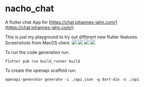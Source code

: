 # nacho_chat

A flutter chat App for [https://chat.johannes-jahn.com/](https://chat.johannes-jahn.com/).

This is just my playground to try out different new flutter features.
Screenshots from MacOS client.
<image src="./screenshots/login.png" style="max-width:49%; max-height:300px">
<image src="./screenshots/messenger_tablet.png" style="max-width:49%; max-height:300px">
<image src="./screenshots/list_small.png" style="max-width:50%; max-height:300px">
<image src="./screenshots/chat_small.png" style="max-width:50%; max-height:300px">

To run the code generation run:
```shell
flutter pub run build_runner build
```

To create the openapi scaffold run:
```shell
openapi-generator generate -i ./api.json -g dart-dio -o ./api
```
